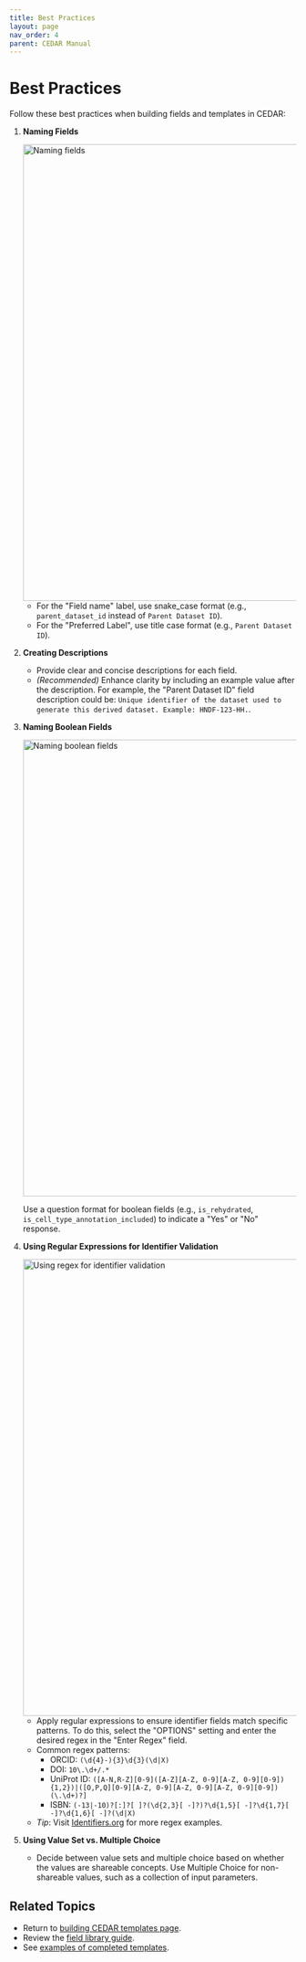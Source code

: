 ```yaml
---
title: Best Practices
layout: page
nav_order: 4
parent: CEDAR Manual
---
```


# Best Practices

Follow these best practices when building fields and templates in CEDAR:

1. **Naming Fields**
   
   <img width="800" alt="Naming fields" src="https://github.com/user-attachments/assets/49b8af61-f34f-42da-9b0a-bb10e9076ace" />

   - For the "Field name" label, use snake_case format (e.g., `parent_dataset_id` instead of `Parent Dataset ID`).
   - For the "Preferred Label", use title case format (e.g., `Parent Dataset ID`).

3. **Creating Descriptions**
   - Provide clear and concise descriptions for each field.
   - *(Recommended)* Enhance clarity by including an example value after the description. For example, the "Parent Dataset ID" field description could be:
`Unique identifier of the dataset used to generate this derived dataset. Example: HNDF-123-HH.`.

4. **Naming Boolean Fields**

   <img width="800" alt="Naming boolean fields" src="https://github.com/user-attachments/assets/9765b6c5-cf51-4039-bf91-de0bb60202fd" />

   Use a question format for boolean fields (e.g., `is_rehydrated`, `is_cell_type_annotation_included`) to indicate a "Yes" or "No" response.

6. **Using Regular Expressions for Identifier Validation**

   <img width="800" alt="Using regex for identifier validation" src="https://github.com/user-attachments/assets/764d4d13-6ea3-405a-8c5f-70bf89fb9699" />

   - Apply regular expressions to ensure identifier fields match specific patterns. To do this, select the "OPTIONS" setting and enter the desired regex in the "Enter Regex" field.
   - Common regex patterns:
     - ORCID: `(\d{4}-){3}\d{3}(\d|X)`
     - DOI: `10\.\d+/.*`
     - UniProt ID: `([A-N,R-Z][0-9]([A-Z][A-Z, 0-9][A-Z, 0-9][0-9]){1,2})|([O,P,Q][0-9][A-Z, 0-9][A-Z, 0-9][A-Z, 0-9][0-9])(\.\d+)?]`
     - ISBN: `(-13|-10)?[:]?[ ]?(\d{2,3}[ -]?)?\d{1,5}[ -]?\d{1,7}[ -]?\d{1,6}[ -]?(\d|X)`
   - *Tip*: Visit [Identifiers.org](https://identifiers.org) for more regex examples.

8. **Using Value Set vs. Multiple Choice**
   - Decide between value sets and multiple choice based on whether the values are shareable concepts. Use Multiple Choice for non-shareable values, such as a collection of input parameters.

## Related Topics

- Return to [building CEDAR templates page](build-templates.md).
- Review the [field library guide](create-field-library.md).
- See [examples of completed templates](https://github.com/hubmapconsortium/dataset-metadata-spreadsheet).
